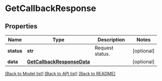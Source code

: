 # GetCallbackResponse

## Properties
Name | Type | Description | Notes
------------ | ------------- | ------------- | -------------
**status** | **str** | Request status. | [optional] 
**data** | [**GetCallbackResponseData**](GetCallbackResponseData.md) |  | [optional] 

[[Back to Model list]](../README.md#documentation-for-models) [[Back to API list]](../README.md#documentation-for-api-endpoints) [[Back to README]](../README.md)



